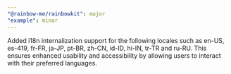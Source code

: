 ```yaml
---
"@rainbow-me/rainbowkit": major
"example": minor
---
```


Added i18n internalization support for the following locales such as en-US, es-419, fr-FR, ja-JP, pt-BR, zh-CN, id-ID, hi-IN, tr-TR and ru-RU. This ensures enhanced usability and accessibility by allowing users to interact with their preferred languages.
